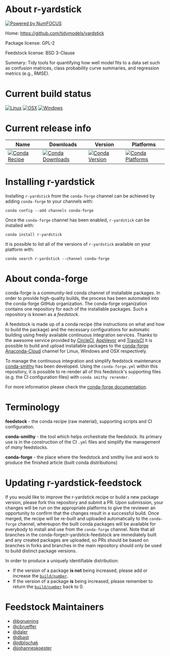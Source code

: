 About r-yardstick
=================

[![Powered by NumFOCUS](https://img.shields.io/badge/powered%20by-NumFOCUS-orange.svg?style=flat&colorA=E1523D&colorB=007D8A)](http://numfocus.org)

Home: https://github.com/tidymodels/yardstick

Package license: GPL-2

Feedstock license: BSD 3-Clause

Summary: Tidy tools for quantifying how well model fits to a data set such as confusion matrices, class probability curve summaries, and regression metrics (e.g., RMSE). 



Current build status
====================

[![Linux](https://img.shields.io/circleci/project/github/conda-forge/r-yardstick-feedstock/master.svg?label=Linux)](https://circleci.com/gh/conda-forge/r-yardstick-feedstock)
[![OSX](https://img.shields.io/travis/conda-forge/r-yardstick-feedstock/master.svg?label=macOS)](https://travis-ci.org/conda-forge/r-yardstick-feedstock)
[![Windows](https://img.shields.io/appveyor/ci/conda-forge/r-yardstick-feedstock/master.svg?label=Windows)](https://ci.appveyor.com/project/conda-forge/r-yardstick-feedstock/branch/master)

Current release info
====================

| Name | Downloads | Version | Platforms |
| --- | --- | --- | --- |
| [![Conda Recipe](https://img.shields.io/badge/recipe-r--yardstick-green.svg)](https://anaconda.org/conda-forge/r-yardstick) | [![Conda Downloads](https://img.shields.io/conda/dn/conda-forge/r-yardstick.svg)](https://anaconda.org/conda-forge/r-yardstick) | [![Conda Version](https://img.shields.io/conda/vn/conda-forge/r-yardstick.svg)](https://anaconda.org/conda-forge/r-yardstick) | [![Conda Platforms](https://img.shields.io/conda/pn/conda-forge/r-yardstick.svg)](https://anaconda.org/conda-forge/r-yardstick) |

Installing r-yardstick
======================

Installing `r-yardstick` from the `conda-forge` channel can be achieved by adding `conda-forge` to your channels with:

```
conda config --add channels conda-forge
```

Once the `conda-forge` channel has been enabled, `r-yardstick` can be installed with:

```
conda install r-yardstick
```

It is possible to list all of the versions of `r-yardstick` available on your platform with:

```
conda search r-yardstick --channel conda-forge
```


About conda-forge
=================

conda-forge is a community-led conda channel of installable packages.
In order to provide high-quality builds, the process has been automated into the
conda-forge GitHub organization. The conda-forge organization contains one repository
for each of the installable packages. Such a repository is known as a *feedstock*.

A feedstock is made up of a conda recipe (the instructions on what and how to build
the package) and the necessary configurations for automatic building using freely
available continuous integration services. Thanks to the awesome service provided by
[CircleCI](https://circleci.com/), [AppVeyor](https://www.appveyor.com/)
and [TravisCI](https://travis-ci.org/) it is possible to build and upload installable
packages to the [conda-forge](https://anaconda.org/conda-forge)
[Anaconda-Cloud](https://anaconda.org/) channel for Linux, Windows and OSX respectively.

To manage the continuous integration and simplify feedstock maintenance
[conda-smithy](https://github.com/conda-forge/conda-smithy) has been developed.
Using the ``conda-forge.yml`` within this repository, it is possible to re-render all of
this feedstock's supporting files (e.g. the CI configuration files) with ``conda smithy rerender``.

For more information please check the [conda-forge documentation](https://conda-forge.org/docs/).

Terminology
===========

**feedstock** - the conda recipe (raw material), supporting scripts and CI configuration.

**conda-smithy** - the tool which helps orchestrate the feedstock.
                   Its primary use is in the construction of the CI ``.yml`` files
                   and simplify the management of *many* feedstocks.

**conda-forge** - the place where the feedstock and smithy live and work to
                  produce the finished article (built conda distributions)


Updating r-yardstick-feedstock
==============================

If you would like to improve the r-yardstick recipe or build a new
package version, please fork this repository and submit a PR. Upon submission,
your changes will be run on the appropriate platforms to give the reviewer an
opportunity to confirm that the changes result in a successful build. Once
merged, the recipe will be re-built and uploaded automatically to the
`conda-forge` channel, whereupon the built conda packages will be available for
everybody to install and use from the `conda-forge` channel.
Note that all branches in the conda-forge/r-yardstick-feedstock are
immediately built and any created packages are uploaded, so PRs should be based
on branches in forks and branches in the main repository should only be used to
build distinct package versions.

In order to produce a uniquely identifiable distribution:
 * If the version of a package **is not** being increased, please add or increase
   the [``build/number``](https://conda.io/docs/user-guide/tasks/build-packages/define-metadata.html#build-number-and-string).
 * If the version of a package **is** being increased, please remember to return
   the [``build/number``](https://conda.io/docs/user-guide/tasks/build-packages/define-metadata.html#build-number-and-string)
   back to 0.

Feedstock Maintainers
=====================

* [@bgruening](https://github.com/bgruening/)
* [@cbrueffer](https://github.com/cbrueffer/)
* [@daler](https://github.com/daler/)
* [@dbast](https://github.com/dbast/)
* [@jdblischak](https://github.com/jdblischak/)
* [@johanneskoester](https://github.com/johanneskoester/)

